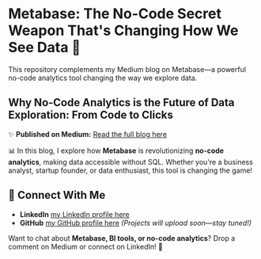 # Metabase: The No-Code Secret Weapon That's Changing How We See Data 🚀  
This repository complements my Medium blog on Metabase—a powerful no-code analytics tool changing the way we explore data.


## Why No-Code Analytics is the Future of Data Exploration: From Code to Clicks  

✨ **Published on Medium:** [Read the full blog here](https://medium.com/@mtabassum.dr/metabase-the-no-code-secret-weapon-thats-changing-how-we-see-data-6c54c47b9388)  

📊 In this blog, I explore how **Metabase** is revolutionizing **no-code analytics**, making data accessible without SQL. Whether you're a business analyst, startup founder, or data enthusiast, this tool is changing the game!  

## 🔗 Connect With Me  
- **LinkedIn** [my LinkedIn profile here](www.linkedin.com/in/maisha-tabassum-phd)
- **GitHub** [my GitHub profile here](https://github.com/Dr-MTabassum) _(Projects will upload soon—stay tuned!)_  

Want to chat about **Metabase, BI tools, or no-code analytics**? Drop a comment on Medium or connect on LinkedIn! 🚀  
